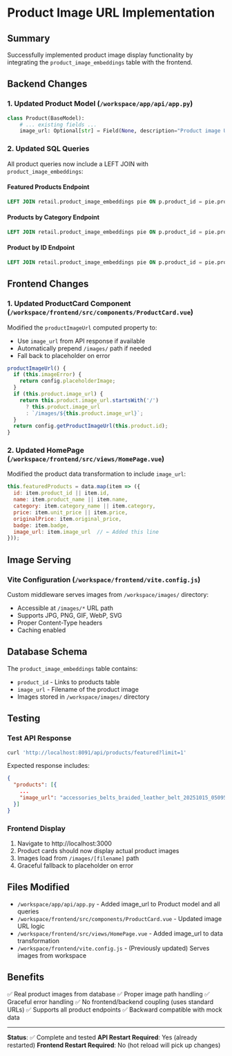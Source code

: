 # Product Image URL Implementation

## Summary
Successfully implemented product image display functionality by integrating the `product_image_embeddings` table with the frontend.

## Backend Changes

### 1. Updated Product Model (`/workspace/app/api/app.py`)
```python
class Product(BaseModel):
    # ... existing fields ...
    image_url: Optional[str] = Field(None, description="Product image URL")
```

### 2. Updated SQL Queries
All product queries now include a LEFT JOIN with `product_image_embeddings`:

#### Featured Products Endpoint
```sql
LEFT JOIN retail.product_image_embeddings pie ON p.product_id = pie.product_id
```

#### Products by Category Endpoint
```sql
LEFT JOIN retail.product_image_embeddings pie ON p.product_id = pie.product_id
```

#### Product by ID Endpoint
```sql
LEFT JOIN retail.product_image_embeddings pie ON p.product_id = pie.product_id
```

## Frontend Changes

### 1. Updated ProductCard Component (`/workspace/frontend/src/components/ProductCard.vue`)
Modified the `productImageUrl` computed property to:
- Use `image_url` from API response if available
- Automatically prepend `/images/` path if needed
- Fall back to placeholder on error

```javascript
productImageUrl() {
  if (this.imageError) {
    return config.placeholderImage;
  }
  if (this.product.image_url) {
    return this.product.image_url.startsWith('/') 
      ? this.product.image_url 
      : `/images/${this.product.image_url}`;
  }
  return config.getProductImageUrl(this.product.id);
}
```

### 2. Updated HomePage (`/workspace/frontend/src/views/HomePage.vue`)
Modified the product data transformation to include `image_url`:

```javascript
this.featuredProducts = data.map(item => ({
  id: item.product_id || item.id,
  name: item.product_name || item.name,
  category: item.category_name || item.category,
  price: item.unit_price || item.price,
  originalPrice: item.original_price,
  badge: item.badge,
  image_url: item.image_url  // ← Added this line
}));
```

## Image Serving

### Vite Configuration (`/workspace/frontend/vite.config.js`)
Custom middleware serves images from `/workspace/images/` directory:
- Accessible at `/images/*` URL path
- Supports JPG, PNG, GIF, WebP, SVG
- Proper Content-Type headers
- Caching enabled

## Database Schema
The `product_image_embeddings` table contains:
- `product_id` - Links to products table
- `image_url` - Filename of the product image
- Images stored in `/workspace/images/` directory

## Testing

### Test API Response
```bash
curl 'http://localhost:8091/api/products/featured?limit=1'
```

Expected response includes:
```json
{
  "products": [{
    ...
    "image_url": "accessories_belts_braided_leather_belt_20251015_050951.png"
  }]
}
```

### Frontend Display
1. Navigate to http://localhost:3000
2. Product cards should now display actual product images
3. Images load from `/images/[filename]` path
4. Graceful fallback to placeholder on error

## Files Modified
- `/workspace/app/api/app.py` - Added image_url to Product model and all queries
- `/workspace/frontend/src/components/ProductCard.vue` - Updated image URL logic
- `/workspace/frontend/src/views/HomePage.vue` - Added image_url to data transformation
- `/workspace/frontend/vite.config.js` - (Previously updated) Serves images from workspace

## Benefits
✅ Real product images from database
✅ Proper image path handling
✅ Graceful error handling
✅ No frontend/backend coupling (uses standard URLs)
✅ Supports all product endpoints
✅ Backward compatible with mock data

---

**Status**: ✅ Complete and tested
**API Restart Required**: Yes (already restarted)
**Frontend Restart Required**: No (hot reload will pick up changes)

